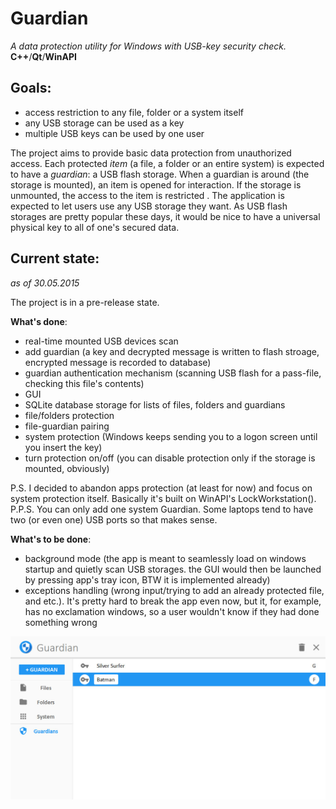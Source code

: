 # Guardian #
 *A data protection utility for Windows with USB-key security check.*  
**C++**/**Qt**/**WinAPI**

## Goals:
* access restriction to any file, folder or a system itself
* any USB storage can be used as a key
* multiple USB keys can be used by one user  
  
The project aims to provide basic data protection from unauthorized access. Each protected *item* (a file, a folder or an entire system) is expected to have a *guardian*: a USB flash storage. When a guardian is around (the storage is mounted), an item is opened for interaction. If the storage is unmounted, the access to the item is restricted . The application is expected to let users use any USB storage they want. As USB flash storages are pretty popular these days, it would be nice to have a universal physical key to all of one's secured data.  
## Current state:
*as of 30.05.2015*
  

The project is in a pre-release state.  
  
**What's done**:
* real-time mounted USB devices scan
* add guardian (a key and decrypted message is written to flash stroage, encrypted message is recorded to database)
* guardian authentication mechanism (scanning USB flash for a pass-file, checking this file's contents)
* GUI
* SQLite database storage for lists of files, folders and guardians
* file/folders protection
* file-guardian pairing
* system protection (Windows keeps sending you to a logon screen until you insert the key)
* turn protection on/off (you can disable protection only if the storage is mounted, obviously)

P.S. I decided to abandon apps protection (at least for now) and focus on system protection itself. Basically it's built on WinAPI's LockWorkstation(). 
P.P.S. You can only add one system Guardian. Some laptops tend to have two (or even one) USB ports so that makes sense.

**What's to be done**:

* background mode (the app is meant to seamlessly load on windows startup and quietly scan USB storages. the GUI would then be launched by pressing app's tray icon, BTW it is implemented already)
* exceptions handling (wrong input/trying to add an already protected file, and etc.). It's pretty hard to break the app even now, but it, for example, has no exclamation windows, so a user wouldn't know if they had done something wrong 

  
![current look](screenshots/MainWIndow_Guardians.jpg "snapshot")  
